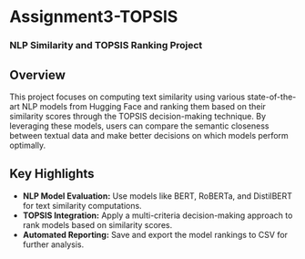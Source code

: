 # Assignment3-TOPSIS  
### NLP Similarity and TOPSIS Ranking Project  

## Overview  

This project focuses on computing text similarity using various state-of-the-art NLP models from Hugging Face and ranking them based on their similarity scores through the TOPSIS decision-making technique. By leveraging these models, users can compare the semantic closeness between textual data and make better decisions on which models perform optimally.  

##  Key Highlights  

- **NLP Model Evaluation:** Use models like BERT, RoBERTa, and DistilBERT for text similarity computations.  
- **TOPSIS Integration:** Apply a multi-criteria decision-making approach to rank models based on similarity scores.  
- **Automated Reporting:** Save and export the model rankings to CSV for further analysis.  


